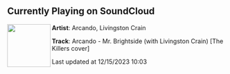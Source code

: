 ## Currently Playing on SoundCloud

[<img align="left" width="100" src="https://i1.sndcdn.com/artworks-xTExWIiILEoA8tzE-P1VO9w-t500x500.jpg">](https://soundcloud.com/arcando-official/arcando-mr-brightside-with-livingston-crain)

**Artist**: Arcando, Livingston Crain 

**Track**: Arcando - Mr. Brightside (with Livingston Crain) [The Killers cover]

Last updated at 12/15/2023 10:03
